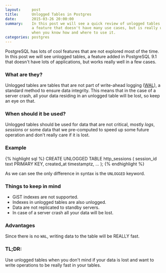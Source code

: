 ```yaml
---
layout:     post
title:      Unlogged Tables in Postgres
date:       2015-03-26 20:00:00
summary:    In this post we will see a quick review of unlogged tables in PostgreSQL,
            a feature that doesn't have many use cases, but is really useful
            when you know how and where to use it.
categories: postgres
---
```


PostgreSQL has lots of cool features that are not explored most of the time. In
this post we will see unlogged tables, a feature added in PostgreSQL 9.1 that
doesn't have lots of applications, but works really well in a few cases.

### What are they?

Unlogged tables are tables that are not part of write-ahead logging
([WAL](http://www.postgresql.org/docs/9.4/static/wal-intro.html)), a
standard method to ensure data integrity. This means that in the case of a
server crash, all your data residing in an unlogged table will be lost, so keep
an eye on that.

### When should it be used?

Unlogged tables should be used for data that are not critical, mostly *logs*,
*sessions* or some data that we pre-computed to speed up some future operation
and don't really care if it is lost.

### Example

{% highlight sql %}
CREATE UNLOGGED TABLE http_sessions (
  session_id text PRIMARY KEY,
  created_at timestamptz,
  ...
);
{% endhighlight %}

As we can see the only difference in syntax is the `UNLOGGED` keyword.

### Things to keep in mind

  * GiST indexes are not supported.
  * Indexes in unlogged tables are also unlogged.
  * Data are not replicated to standby servers.
  * In case of a server crash all your data will be lost.

### Advantages

Since there is no `WAL`, writing data to the table will be REALLY fast.

### TL;DR:

Use unlogged tables when you don't mind if your data is lost and want to
write operations to be really fast in your tables.
